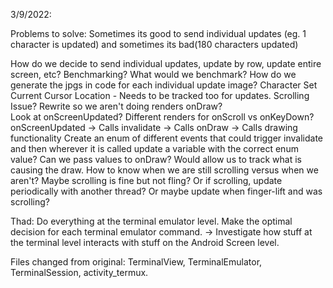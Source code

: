 
3/9/2022:

Problems to solve:
Sometimes its good to send individual updates (eg. 1 character is updated) and sometimes its bad(180 characters updated)

How do we decide to send individual updates, update by row, update entire screen, etc?
    Benchmarking?  What would we benchmark?
How do we generate the jpgs in code for each individual update image?
    Character Set
    Current Cursor Location - Needs to be tracked too for updates.
Scrolling Issue?  Rewrite so we aren't doing renders onDraw?  
    Look at onScreenUpdated? Different renders for onScroll vs onKeyDown?
    onScreenUpdated -> Calls invalidate -> Calls onDraw -> Calls drawing functionality
    Create an enum of different events that could trigger invalidate and then wherever it is called update a variable with the correct enum value? 
        Can we pass values to onDraw?
    Would allow us to track what is causing the draw.
    How to know when we are still scrolling versus when we aren't?  Maybe scrolling is fine but not fling? 
    Or if scrolling, update periodically with another thread?
    Or maybe update when finger-lift and was scrolling?

Thad: Do everything at the terminal emulator level.  Make the optimal decision for each terminal emulator command.
    -> Investigate how stuff at the terminal level interacts with stuff on the Android Screen level.

Files changed from original: TerminalView, TerminalEmulator, TerminalSession, activity_termux.
